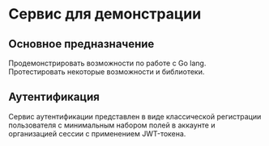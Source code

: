 # Сервис для демонстрации

## Основное предназначение
Продемонстрировать возможности по работе с Go lang. Протестировать некоторые возможности и библиотеки.

## Аутентификация
Сервис аутентификации представлен в виде классической регистрации пользователя с минимальным набором полей в аккаунте и организацией сессии с применением JWT-токена.